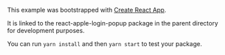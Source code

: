 This example was bootstrapped with [Create React App](https://github.com/facebook/create-react-app).

It is linked to the react-apple-login-popup package in the parent directory for development purposes.

You can run `yarn install` and then `yarn start` to test your package.
